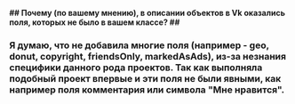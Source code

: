 **## Почему (по вашему мнению), в описании объектов в Vk оказались поля, которых не было в вашем классе? ##**

### Я думаю, что не добавила многие поля (например -  geo, donut, copyright, friendsOnly, markedAsAds), из-за незнания специфики данного рода проектов. Так как выполняла подобный проект впервые и эти поля не были явными, как например поля комментария или символа "Мне нравится". ###


